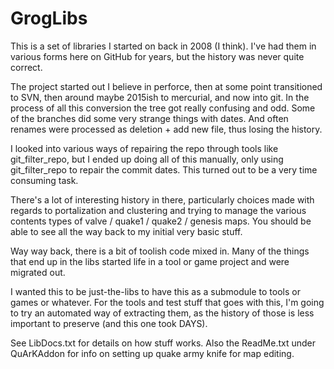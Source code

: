 # GrogLibs
This is a set of libraries I started on back in 2008 (I think).  I've had them in various forms here on GitHub for years, but the history was never quite correct.

The project started out I believe in perforce, then at some point transitioned to SVN, then around maybe 2015ish to mercurial, and now into git.  In the process of all this conversion the tree got really confusing and odd.  Some of the branches did some very strange things with dates.  And often renames were processed as deletion + add new file, thus losing the history.

I looked into various ways of repairing the repo through tools like git_filter_repo, but I ended up doing all of this manually, only using git_filter_repo to repair the commit dates.  This turned out to be a very time consuming task.

There's a lot of interesting history in there, particularly choices made with regards to portalization and clustering and trying to manage the various contents types of valve / quake1 / quake2 / genesis maps.  You should be able to see all the way back to my initial very basic stuff.

Way way back, there is a bit of toolish code mixed in.  Many of the things that end up in the libs started life in a tool or game project and were migrated out.

I wanted this to be just-the-libs to have this as a submodule to tools or games or whatever.  For the tools and test stuff that goes with this, I'm going to try an automated way of extracting them, as the history of those is less important to preserve (and this one took DAYS).

See LibDocs.txt for details on how stuff works.  Also the ReadMe.txt under QuArKAddon for info on setting up quake army knife for map editing.
